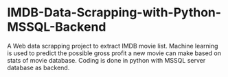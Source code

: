 # IMDB-Data-Scrapping-with-Python-MSSQL-Backend

A Web data scrapping project to extract IMDB movie list.
Machine learning is used to predict the possible gross profit a new movie can make based on stats of movie database. 
Coding is done in python with MSSQL server database as backend.
